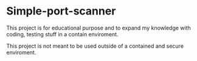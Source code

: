 # Simple-port-scanner

This project is for educational purpose and to expand my knowledge with coding, testing stuff in a contain enviroment. 

This project is not meant to be used outside of a contained and secure enviroment.

